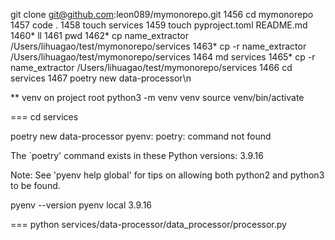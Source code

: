 git clone git@github.com:leon089/mymonorepo.git
 1456  cd mymonorepo
 1457  code .
 1458  touch services
 1459  touch pyproject.toml README.md
 1460* ll
 1461  pwd
 1462* cp name_extractor /Users/lihuagao/test/mymonorepo/services
 1463* cp -r name_extractor /Users/lihuagao/test/mymonorepo/services
 1464  md  services
 1465* cp -r name_extractor /Users/lihuagao/test/mymonorepo/services
 1466  cd services
 1467  poetry new data-processor\n

 ** venv
on project root
python3 -m venv venv
source venv/bin/activate

===
cd services 

poetry new data-processor
pyenv: poetry: command not found

The `poetry' command exists in these Python versions:
  3.9.16

Note: See 'pyenv help global' for tips on allowing both
      python2 and python3 to be found.

pyenv --version
pyenv local 3.9.16

===
python services/data-processor/data_processor/processor.py

